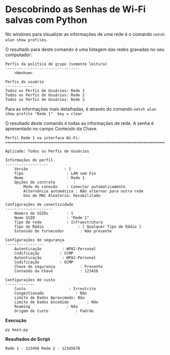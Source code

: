
# Descobrindo as Senhas de Wi-Fi salvas com Python

No windows para visualizar as informações de uma rede é o comando `netsh wlan show profiles`.

O resultado para deste comando é uma listagem das redes gravadas no seu computador:

    Perfis da política de grupo (somente leitura)
    ---------------------------------
        <Nenhum>
    
    Perfis do usuário
    -------------
    Todos os Perfis de Usuários: Rede 1
    Todos os Perfis de Usuários: Rede 2
    Todos os Perfis de Usuários: Rede 3

Para as informações mais detalhadas, é através do comando `netsh wlan show profile "Rede 1"  key = clear` 

O resultado deste comando é todas as informações de rede. A senha é apresentado no campo Conteúdo da Chave.

    Perfil Rede 1 na interface Wi-Fi:
    =======================================================================
    
    Aplicado: Todos os Perfis de Usuários
    
    Informações do perfil
    -------------------
        Versão                : 1
        Tipo                   : LAN sem Fio
        Nome                   : Rede 1
        Opções de controle        :
            Modo de conexão    : Conectar automaticamente
            Alternância automática : Não alternar para outra rede
            Uso de MAC Aleatório: Desabilitado
    
    Configurações de conectividade
    ---------------------
        Número de SSIDs        : 1
        Nome SSID              : "Rede 1"
        Tipo de rede           : Infraestrutura
        Tipo de Rádio               : [ Qualquer Tipo de Rádio ]
        Extensão do fornecedor       : Não presente
    
    Configurações de segurança
    -----------------
        Autenticação         : WPA2-Personal
        Codificação         : CCMP
        Autenticação         : WPA2-Personal
        Codificação         : GCMP
        Chave de segurança           : Presente
        Conteúdo da Chave            : 123456
    
    Configurações de custo
    -------------
        Custo                   : Irrestrito
        Congestionado              : Não
        Limite de Dados Aproximado: Não
        Limite de Dados Excedido        : Não
        Roaming                : Não
        Origem de Custo            : Padrão

**Execução**

`py main.py`

**Resultados do Script**

`Rede 1 - 123456
Rede 2 - 12345678`


